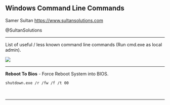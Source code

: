 ## Windows Command Line Commands

Samer Sultan
https://www.sultansolutions.com

@SultanSolutions

---

List of useful / less known command line commands (Run cmd.exe as local admin).

<img src="https://i.imgur.com/zKVXbUP.png">

---


**Reboot To Bios** - Force Reboot System into BIOS. 

```
shutdown.exe /r /fw /f /t 00
```

&nbsp;
&nbsp;

---
